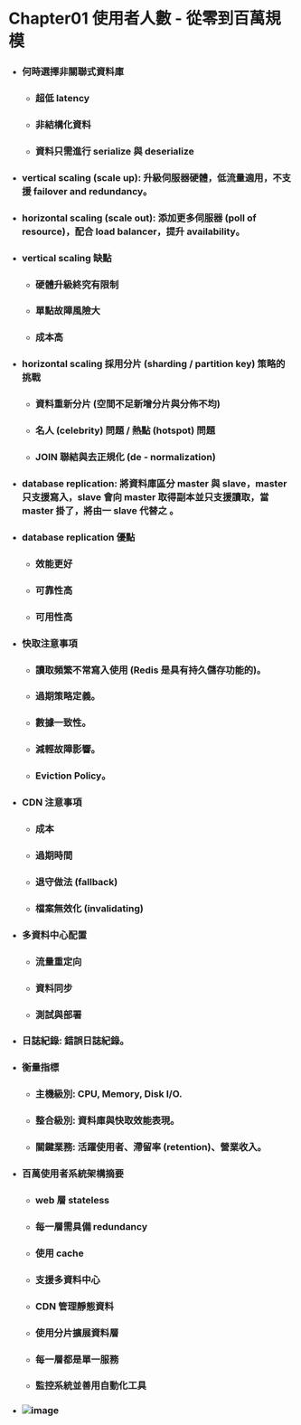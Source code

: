 Chapter01 使用者人數 - 從零到百萬規模
=====
* ### 何時選擇非關聯式資料庫
    * ### 超低 latency
    * ### 非結構化資料
    * ### 資料只需進行 serialize 與 deserialize
* ### vertical scaling (scale up): 升級伺服器硬體，低流量適用，不支援 failover and redundancy。
* ### horizontal scaling (scale out): 添加更多伺服器 (poll of resource)，配合 load balancer，提升 availability。
* ### vertical scaling 缺點
    * ### 硬體升級終究有限制
    * ### 單點故障風險大
    * ### 成本高
* ### horizontal scaling 採用分片 (sharding / partition key) 策略的挑戰
    * ### 資料重新分片 (空間不足新增分片與分佈不均)
    * ### 名人 (celebrity) 問題 / 熱點 (hotspot) 問題
    * ### JOIN 聯結與去正規化 (de - normalization)
* ### database replication: 將資料庫區分 master 與 slave，master 只支援寫入，slave 會向 master 取得副本並只支援讀取，當 master 掛了，將由一 slave 代替之 。
* ### database replication 優點
    * ### 效能更好
    * ### 可靠性高
    * ### 可用性高
* ### 快取注意事項
    * ### 讀取頻繁不常寫入使用 (Redis 是具有持久儲存功能的)。
    * ### 過期策略定義。
    * ### 數據一致性。
    * ### 減輕故障影響。
    * ### Eviction Policy。
* ### CDN 注意事項
    * ### 成本
    * ### 過期時間
    * ### 退守做法 (fallback)
    * ### 檔案無效化 (invalidating)
* ### 多資料中心配置
    * ### 流量重定向
    * ### 資料同步
    * ### 測試與部署
* ### 日誌紀錄: 錯誤日誌紀錄。
* ### 衡量指標
    * ### 主機級別: CPU, Memory, Disk I/O.
    * ### 整合級別: 資料庫與快取效能表現。
    * ### 關鍵業務: 活躍使用者、滯留率 (retention)、營業收入。
* ### 百萬使用者系統架構摘要
    * ### web 層 stateless
    * ### 每一層需具備 redundancy
    * ### 使用 cache
    * ### 支援多資料中心
    * ### CDN 管理靜態資料
    * ### 使用分片擴展資料層
    * ### 每一層都是單一服務
    * ### 監控系統並善用自動化工具
* ### ![image](https://gitlab.com/ChiangWei/main/-/raw/master/SystemsDesign/Chapter01/SystemArchitectureDiagram.png)
<br />
